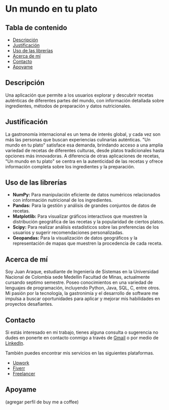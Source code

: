 # Un mundo en tu plato

## Tabla de contenido

- [Descripción](#Descripción)
- [Justificación ](#Justificación)
- [Uso de las librerías](#Uso-de-las-librerías)
- [Acerca de mí](#Acerca-de-mí)
- [Contacto](#Contacto)
- [Apoyame](#Apoyame)

## Descripción

Una aplicación que permite a los usuarios explorar y descubrir recetas auténticas de diferentes partes del mundo, con información detallada sobre ingredientes, métodos de preparación y datos nutricionales.

## Justificación 

La gastronomía internacional es un tema de interés global, y cada vez son más las personas que buscan experiencias culinarias auténticas. "Un mundo en tu plato" satisface esa demanda, brindando acceso a una amplia variedad de recetas de diferentes culturas, desde platos tradicionales hasta opciones más innovadoras. A diferencia de otras aplicaciones de recetas, "Un mundo en tu plato" se centra en la autenticidad de las recetas y ofrece información completa sobre los ingredientes y la preparación.

## Uso de las librerías

 - **NumPy:** Para manipulación eficiente de datos numéricos relacionados con información nutricional de los ingredientes.
 - **Pandas:** Para la gestión y análisis de grandes conjuntos de datos de recetas.
 - **Matplotlib:** Para visualizar gráficos interactivos que muestren la distribución geográfica de las recetas y la popularidad de ciertos platos.
 - **Scipy:** Para realizar análisis estadísticos sobre las preferencias de los usuarios y sugerir recomendaciones personalizadas.
 - **Geopandas:** Para la visualización de datos geográficos y la representación de mapas que muestren la procedencia de cada receta.

## Acerca de mí

Soy Juan Araque, estudiante de Ingeniería de Sistemas en la Universidad Nacional de Colombia sede Medellín Facultad de Minas, actualmente cursando septimo semestre. Poseo conocimientos en una variedad de lenguajes de programación, incluyendo Python, Java, SQL, C, entre otros. Mi pasión por la tecnología, la gastronimía y el desarrollo de software me impulsa a buscar oportunidades para aplicar y mejorar mis habilidades en proyectos desafiantes.

## Contacto

Si estás interesado en mi trabajo, tienes alguna consulta o sugerencia no dudes en ponerte en contacto conmigo a través de [Gmail](mailto:jechavarriaa@unal.edu.co) o por medio de [LinkedIn](https://www.linkedin.com/in/juan-jose-echavarria-araque-a92286296?lipi=urn%3Ali%3Apage%3Ad_flagship3_profile_view_base_contact_details%3BN9njGT2wSqSVssRkJVAMYQ%3D%3D).

También puedes encontrar mis servicios en las siguientes plataformas.

- [Upwork](https://www.upwork.com/workwith/juanjosee)
- [Fiverr](https://www.fiverr.com/juanjechav?public_mode=true)
- [Freelancer](https://www.freelancer.com/u/JuanJEchav?sb=t)

## Apoyame

(agregar perfil de buy me a coffee)
